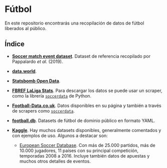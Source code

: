# Fútbol
En este repositorio encontrarás una recopilación de datos de fútbol liberados al público. 

## Índice

- [**Soccer match event dataset**](/Fútbol/Soccer%20match%20event%20dataset/). Dataset de referencia recopilado por Pappalardo *et al.* (2019).

- [**data.world**](/Fútbol/Data%20World/).

- [**Statsbomb Open Data**](https://github.com/statsbomb/open-data/tree/master).

- [**FBREF LaLiga Stats**](https://fbref.com/en/comps/12/stats/La-Liga-Stats). Para descargar los datos se puede usar un scraper, como la librería [`soccerdata`](https://soccerdata.readthedocs.io/en/latest/) de Python.

- [**Football-Data.co.uk**](https://www.football-data.co.uk/). Datos disponibles en su página y también a través de scrapers como [`soccerdata`](https://soccerdata.readthedocs.io/en/latest/).

- [**football.db**](https://github.com/openfootball). Datasets de fútbol de dominio público en formato YAML.

- [**Kaggle**](https://www.kaggle.com/). Hay muchos datasets disponibles, generalmente comentados y con ejemplos de uso. Algunos a destacar son:

    - [European Soccer Database](https://www.kaggle.com/datasets/hugomathien/soccer/data). Con más de 25.000 partidos, más de 10.000 jugadores, 11 países con su principal competición, temporadas 2008 a 2016. Incluye también datos de apuestas y muchos otros detalles de eventos.
